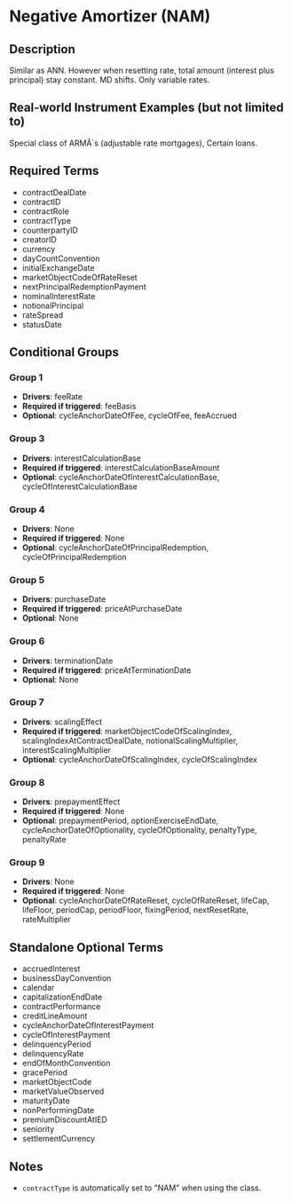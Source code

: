 # Negative Amortizer (NAM)

## Description
Similar as ANN. However when resetting rate, total amount (interest plus principal) stay constant. MD shifts. Only variable rates.

## Real-world Instrument Examples (but not limited to)
Special class of ARMÂ´s (adjustable rate mortgages), Certain loans.

## Required Terms
- contractDealDate
- contractID
- contractRole
- contractType
- counterpartyID
- creatorID
- currency
- dayCountConvention
- initialExchangeDate
- marketObjectCodeOfRateReset
- nextPrincipalRedemptionPayment
- nominalInterestRate
- notionalPrincipal
- rateSpread
- statusDate

## Conditional Groups
### Group 1
* **Drivers**: feeRate
* **Required if triggered**: feeBasis
* **Optional**: cycleAnchorDateOfFee, cycleOfFee, feeAccrued

### Group 3
* **Drivers**: interestCalculationBase
* **Required if triggered**: interestCalculationBaseAmount
* **Optional**: cycleAnchorDateOfInterestCalculationBase, cycleOfInterestCalculationBase

### Group 4
* **Drivers**: None
* **Required if triggered**: None
* **Optional**: cycleAnchorDateOfPrincipalRedemption, cycleOfPrincipalRedemption

### Group 5
* **Drivers**: purchaseDate
* **Required if triggered**: priceAtPurchaseDate
* **Optional**: None

### Group 6
* **Drivers**: terminationDate
* **Required if triggered**: priceAtTerminationDate
* **Optional**: None

### Group 7
* **Drivers**: scalingEffect
* **Required if triggered**: marketObjectCodeOfScalingIndex, scalingIndexAtContractDealDate, notionalScalingMultiplier, interestScalingMultiplier
* **Optional**: cycleAnchorDateOfScalingIndex, cycleOfScalingIndex

### Group 8
* **Drivers**: prepaymentEffect
* **Required if triggered**: None
* **Optional**: prepaymentPeriod, optionExerciseEndDate, cycleAnchorDateOfOptionality, cycleOfOptionality, penaltyType, penaltyRate

### Group 9
* **Drivers**: None
* **Required if triggered**: None
* **Optional**: cycleAnchorDateOfRateReset, cycleOfRateReset, lifeCap, lifeFloor, periodCap, periodFloor, fixingPeriod, nextResetRate, rateMultiplier

## Standalone Optional Terms
- accruedInterest
- businessDayConvention
- calendar
- capitalizationEndDate
- contractPerformance
- creditLineAmount
- cycleAnchorDateOfInterestPayment
- cycleOfInterestPayment
- delinquencyPeriod
- delinquencyRate
- endOfMonthConvention
- gracePeriod
- marketObjectCode
- marketValueObserved
- maturityDate
- nonPerformingDate
- premiumDiscountAtIED
- seniority
- settlementCurrency

## Notes
- `contractType` is automatically set to "NAM" when using the class.
